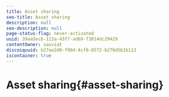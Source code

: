 ```yaml
---
title: Asset sharing
seo-title: Asset sharing
description: null
seo-description: null
page-status-flag: never-activated
uuid: 39aa5ecb-113a-43f7-ad69-f3014dc29429
contentOwner: sauviat
discoiquuid: b27ae2d0-f99d-4cf8-8572-b270d5b1b113
iscontainer: true
---
```


# Asset sharing{#asset-sharing}

